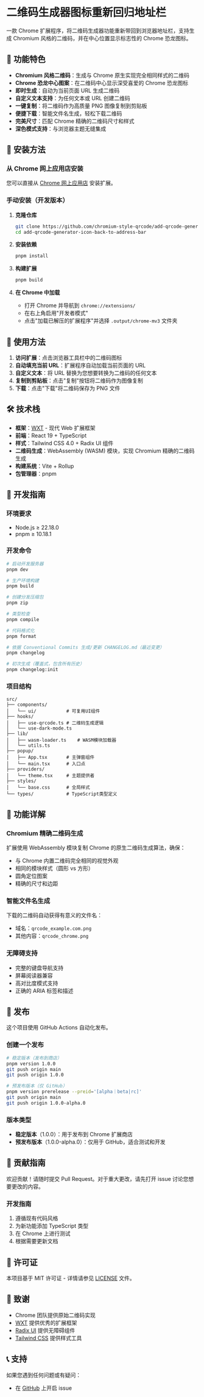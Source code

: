 # 二维码生成器图标重新回归地址栏

一款 Chrome 扩展程序，将二维码生成器功能重新带回到浏览器地址栏，支持生成 Chromium 风格的二维码，并在中心位置显示标志性的 Chrome 恐龙图标。

## 🌟 功能特色

- **Chromium 风格二维码**：生成与 Chrome 原生实现完全相同样式的二维码
- **Chrome 恐龙中心图案**：在二维码中心显示深受喜爱的 Chrome 恐龙图标
- **即时生成**：自动为当前页面 URL 生成二维码
- **自定义文本支持**：为任何文本或 URL 创建二维码
- **一键复制**：将二维码作为高质量 PNG 图像复制到剪贴板
- **便捷下载**：智能文件名生成，轻松下载二维码
- **完美尺寸**：匹配 Chrome 精确的二维码尺寸和样式
- **深色模式支持**：与浏览器主题无缝集成

## 🚀 安装方法

### 从 Chrome 网上应用店安装

您可以直接从 [Chrome 网上应用店](https://chromewebstore.google.com/detail/add-qr-code-generator-ico/kacblhilkacgfnkjfodalohcnllcgmjd) 安装扩展。

### 手动安装（开发版本）

1. **克隆仓库**

   ```bash
   git clone https://github.com/chromium-style-qrcode/add-qrcode-generator-icon-back-to-address-bar.git
   cd add-qrcode-generator-icon-back-to-address-bar
   ```

2. **安装依赖**

   ```bash
   pnpm install
   ```

3. **构建扩展**

   ```bash
   pnpm build
   ```

4. **在 Chrome 中加载**
   - 打开 Chrome 并导航到 `chrome://extensions/`
   - 在右上角启用"开发者模式"
   - 点击"加载已解压的扩展程序"并选择 `.output/chrome-mv3` 文件夹

## 🎯 使用方法

1. **访问扩展**：点击浏览器工具栏中的二维码图标
2. **自动填充当前 URL**：扩展程序自动加载当前页面的 URL
3. **自定义文本**：将 URL 替换为您想要转换为二维码的任何文本
4. **复制到剪贴板**：点击"复制"按钮将二维码作为图像复制
5. **下载**：点击"下载"将二维码保存为 PNG 文件

## 🛠️ 技术栈

- **框架**：[WXT](https://wxt.dev/) - 现代 Web 扩展框架
- **前端**：React 19 + TypeScript
- **样式**：Tailwind CSS 4.0 + Radix UI 组件
- **二维码生成**：WebAssembly (WASM) 模块，实现 Chromium 精确的二维码生成
- **构建系统**：Vite + Rollup
- **包管理器**：pnpm

## 🔧 开发指南

### 环境要求

- Node.js ≥ 22.18.0
- pnpm ≥ 10.18.1

### 开发命令

```bash
# 启动开发服务器
pnpm dev

# 生产环境构建
pnpm build

# 创建分发压缩包
pnpm zip

# 类型检查
pnpm compile

# 代码格式化
pnpm format

# 依据 Conventional Commits 生成/更新 CHANGELOG.md（最近变更）
pnpm changelog

# 初次生成（覆盖式，包含所有历史）
pnpm changelog:init
```

### 项目结构

```tree
src/
├── components/
│   └── ui/           # 可复用UI组件
├── hooks/
│   ├── use-qrcode.ts # 二维码生成逻辑
│   └── use-dark-mode.ts
├── lib/
│   ├── wasm-loader.ts    # WASM模块加载器
│   └── utils.ts
├── popup/
│   ├── App.tsx       # 主弹窗组件
│   └── main.tsx      # 入口点
├── providers/
│   └── theme.tsx     # 主题提供者
├── styles/
│   └── base.css      # 全局样式
└── types/            # TypeScript类型定义
```

## 🎨 功能详解

### Chromium 精确二维码生成

扩展使用 WebAssembly 模块复制 Chrome 的原生二维码生成算法，确保：

- 与 Chrome 内置二维码完全相同的视觉外观
- 相同的模块样式（圆形 vs 方形）
- 圆角定位图案
- 精确的尺寸和边距

### 智能文件名生成

下载的二维码自动获得有意义的文件名：

- 域名：`qrcode_example.com.png`
- 其他内容：`qrcode_chrome.png`

### 无障碍支持

- 完整的键盘导航支持
- 屏幕阅读器兼容
- 高对比度模式支持
- 正确的 ARIA 标签和描述

## 🚀 发布

这个项目使用 GitHub Actions 自动化发布。

### 创建一个发布

```bash
# 稳定版本（发布到商店）
pnpm version 1.0.0
git push origin main
git push origin 1.0.0

# 预发布版本（仅 GitHub）
pnpm version prerelease --preid='[alpha｜beta|rc]'
git push origin main
git push origin 1.0.0-alpha.0
```

### 版本类型

- **稳定版本**（1.0.0）：用于发布到 Chrome 扩展商店
- **预发布版本**（1.0.0-alpha.0）：仅用于 GitHub，适合测试和开发

## 🤝 贡献指南

欢迎贡献！请随时提交 Pull Request。对于重大更改，请先打开 issue 讨论您想要更改的内容。

### 开发指南

1. 遵循现有代码风格
2. 为新功能添加 TypeScript 类型
3. 在 Chrome 上进行测试
4. 根据需要更新文档

## 📄 许可证

本项目基于 MIT 许可证 - 详情请参见 [LICENSE](LICENSE) 文件。

## 🙏 致谢

- Chrome 团队提供原始二维码实现
- [WXT](https://wxt.dev/) 提供优秀的扩展框架
- [Radix UI](https://www.radix-ui.com/) 提供无障碍组件
- [Tailwind CSS](https://tailwindcss.com/) 提供样式工具

## 📞 支持

如果您遇到任何问题或有疑问：

- 在 [GitHub](https://github.com/chromium-style-qrcode/add-qrcode-generator-icon-back-to-address-bar/issues) 上开启 issue
